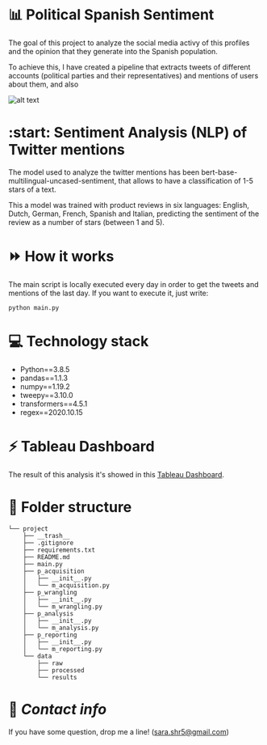 
# :bar_chart: **Political Spanish Sentiment**
The goal of this project to analyze the social media activy of this profiles and the opinion that they generate into the Spanish population.

To achieve this, I have created a pipeline that extracts tweets of different accounts (political parties and their representatives) and mentions of users about them, and also 


![alt text](https://images.pexels.com/photos/3943746/pexels-photo-3943746.jpeg?auto=compress&cs=tinysrgb&dpr=3&h=750&w=1260)


# :start: **Sentiment Analysis (NLP) of Twitter mentions**
The model used to analyze the twitter mentions has been bert-base-multilingual-uncased-sentiment, that allows to have a classification of 1-5 stars of a text.

This a model was trained with product reviews in six languages: English, Dutch, German, French, Spanish and Italian, predicting the sentiment of the review as a number of stars (between 1 and 5).


# :fast_forward: **How it works**
The main script is locally executed every day in order to get the tweets and mentions of the last day. If you want to execute it, just write:

```
python main.py
```



# :computer: **Technology stack**
- Python==3.8.5
- pandas==1.1.3 
- numpy==1.19.2
- tweepy==3.10.0
- transformers==4.5.1
- regex==2020.10.15


# :zap: **Tableau Dashboard**
The result of this analysis it's showed in this [Tableau Dashboard](https://public.tableau.com/profile/sara.hern.ndez#!/vizhome/ih_datamadpt0420_project_m2_16141539604710/DiamondDashboard?publish=yes). 


# :file_folder: **Folder structure**
```
└── project
    ├── __trash__
    ├── .gitignore
    ├── requirements.txt
    ├── README.md
    ├── main.py
    ├── p_acquisition
    │   ├── __init__.py
    │   └── m_acquisition.py
    ├── p_wrangling
    │   ├── __init__.py
    │   └── m_wrangling.py
    ├── p_analysis
    │   ├── __init__.py
    │   └── m_analysis.py
    ├── p_reporting
    │   ├── __init__.py
    │   └── m_reporting.py
    └── data
        ├── raw
        ├── processed
        └── results
```

# :incoming_envelope: ***Contact info***
If you have some question, drop me a line! (sara.shr5@gmail.com)


